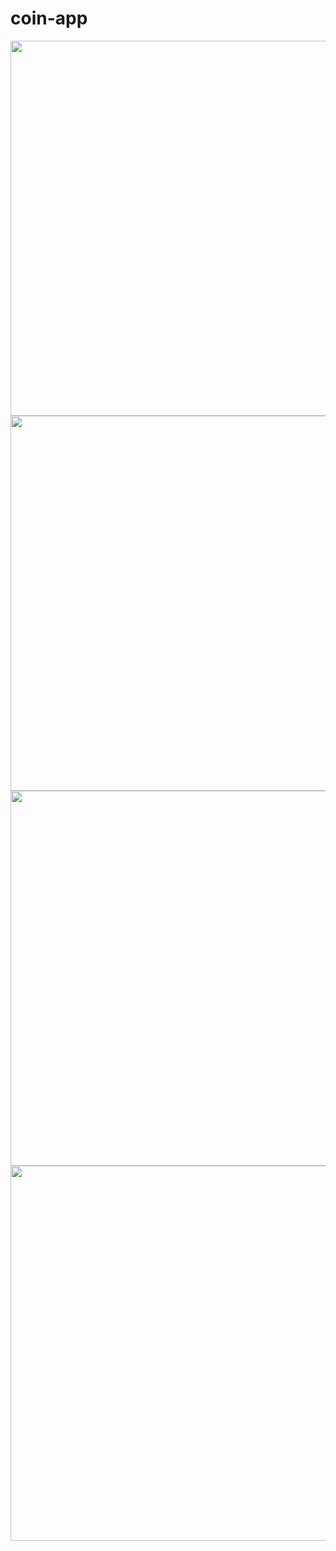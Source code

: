 # coin-app

<img src="https://user-images.githubusercontent.com/95674842/179470925-6729bd9b-0730-49c0-a430-9932b5c5cef2.png" widht="200" height="600" style="margin-right: 50px"> <img src="https://user-images.githubusercontent.com/95674842/179471182-863cd5bd-a594-4ba0-a86b-c78b2b986b37.png" widht="200" height="600" style="margin-right: 50px">
<img src="https://user-images.githubusercontent.com/95674842/179471537-e54d9667-9fb4-4cbf-af1f-b8d41da69129.png" widht="200" height="600" style="margin-right: 50px"> <img src="https://user-images.githubusercontent.com/95674842/179471773-52ad1261-fa4b-4eea-8fd4-a079351fbbf9.png" widht="200" height="600" style="margin-right: 50px">
